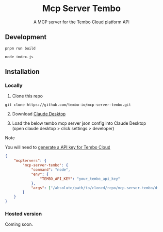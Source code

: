 <h1 align="center">Mcp Server Tembo</h1>

<p align="center">A MCP server for the Tembo Cloud platform API</p>

## Development

```
pnpm run build
```

```
node index.js
```

## Installation

### Locally

1. Clone this repo

```
git clone https://github.com/tembo-io/mcp-server-tembo.git
```

2. Download [Claude Desktop](https://www.anthropic.com/products/claude-3-opus-desktop)

3. Load the below tembo mcp server json config into Claude Desktop (open claude desktop > click settings > developer)

> [!NOTE]
> You will need to [generate a API key for Tembo Cloud](https://tembo.io/docs/development/api)

```json
{
	"mcpServers": {
		"mcp-server-tembo": {
			"command": "node",
			"env": {
				"TEMBO_API_KEY": "your_tembo_api_key"
			},
			"args": ["/absolute/path/to/cloned/repo/mcp-server-tembo/dist/index.js"]
		}
	}
}
```

### Hosted version

Coming soon.

